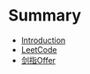 # Summary

* [Introduction](README.md)
* [LeetCode](docs/leetcode/bank/leetcode_bank.md)
* [剑指Offer](docs/swordoffer/swordoffer.md)

